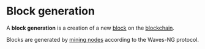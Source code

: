 # Block generation

A **block generation** is a creation of a new [block](/blockchain/block.md) on the [blockchain](/blockchain/blockchain.md).

Blocks are generated by [mining nodes](/blockchain/mining/mining-node.md) according to the Waves-NG protocol.
